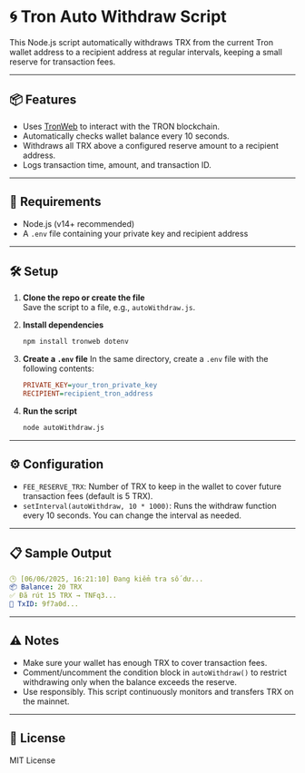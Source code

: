 
# 🌀 Tron Auto Withdraw Script

This Node.js script automatically withdraws TRX from the current Tron wallet address to a recipient address at regular intervals, keeping a small reserve for transaction fees.

---

## 📦 Features

- Uses [TronWeb](https://github.com/tronprotocol/tron-web) to interact with the TRON blockchain.
- Automatically checks wallet balance every 10 seconds.
- Withdraws all TRX above a configured reserve amount to a recipient address.
- Logs transaction time, amount, and transaction ID.

---

## 🚀 Requirements

- Node.js (v14+ recommended)
- A `.env` file containing your private key and recipient address

---

## 🛠️ Setup

1. **Clone the repo or create the file**  
   Save the script to a file, e.g., `autoWithdraw.js`.

2. **Install dependencies**

   ```bash
   npm install tronweb dotenv

3. **Create a `.env` file**
   In the same directory, create a `.env` file with the following contents:

   ```ini
   PRIVATE_KEY=your_tron_private_key
   RECIPIENT=recipient_tron_address
   ```

4. **Run the script**

   ```bash
   node autoWithdraw.js
   ```

---

## ⚙️ Configuration

* `FEE_RESERVE_TRX`: Number of TRX to keep in the wallet to cover future transaction fees (default is 5 TRX).
* `setInterval(autoWithdraw, 10 * 1000)`: Runs the withdraw function every 10 seconds. You can change the interval as needed.

---

## 📋 Sample Output

```yaml
🕒 [06/06/2025, 16:21:10] Đang kiểm tra số dư...
📦 Balance: 20 TRX
✅ Đã rút 15 TRX → TNFq3...
🔗 TxID: 9f7a0d...
```

---

## ⚠️ Notes

* Make sure your wallet has enough TRX to cover transaction fees.
* Comment/uncomment the condition block in `autoWithdraw()` to restrict withdrawing only when the balance exceeds the reserve.
* Use responsibly. This script continuously monitors and transfers TRX on the mainnet.

---

## 📄 License

MIT License

